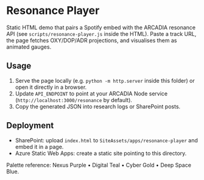 # Resonance Player

Static HTML demo that pairs a Spotify embed with the ARCADIA resonance API (see `scripts/resonance-player.js` inside the HTML). Paste a track URL, the page fetches OXY/DOP/ADR projections, and visualises them as animated gauges.

## Usage
1. Serve the page locally (e.g. `python -m http.server` inside this folder) or open it directly in a browser.
2. Update `API_ENDPOINT` to point at your ARCADIA Node service (`http://localhost:3000/resonance` by default).
3. Copy the generated JSON into research logs or SharePoint posts.

## Deployment
- SharePoint: upload `index.html` to `SiteAssets/apps/resonance-player` and embed it in a page.
- Azure Static Web Apps: create a static site pointing to this directory.

Palette reference: Nexus Purple • Digital Teal • Cyber Gold • Deep Space Blue.

